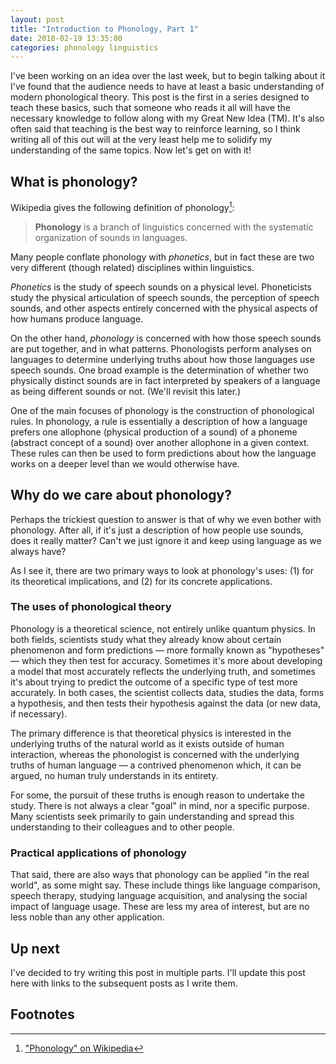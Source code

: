 ```yaml
---
layout: post
title: "Introduction to Phonology, Part 1"
date: 2018-02-19 13:35:00
categories: phonology linguistics
---
```


I've been working on an idea over the last week, but to begin talking about it I've found that the audience needs to
have at least a basic understanding of modern phonological theory. This post is the first in a series designed to teach
these basics, such that someone who reads it all will have the necessary knowledge to follow along with my Great New
Idea (TM). It's also often said that teaching is the best way to reinforce learning, so I think writing all of this out
will at the very least help me to solidify my understanding of the same topics. Now let's get on with it!

## What is phonology?

Wikipedia gives the following definition of phonology[^1]:

> **Phonology** is a branch of linguistics concerned with the systematic organization of sounds in languages.

Many people conflate phonology with *phonetics*, but in fact these are two very different (though related) disciplines
within linguistics.

*Phonetics* is the study of speech sounds on a physical level. Phoneticists study the physical articulation of speech
sounds, the perception of speech sounds, and other aspects entirely concerned with the physical aspects of how humans
produce language.

On the other hand, *phonology* is concerned with how those speech sounds are put together, and in what patterns.
Phonologists perform analyses on languages to determine underlying truths about how those languages use speech sounds.
One broad example is the determination of whether two physically distinct sounds are in fact interpreted by speakers of
a language as being different sounds or not. (We'll revisit this later.)

One of the main focuses of phonology is the construction of phonological rules. In phonology, a rule is essentially a
description of how a language prefers one allophone (physical production of a sound) of a phoneme (abstract concept of
a sound) over another allophone in a given context. These rules can then be used to form predictions about how the
language works on a deeper level than we would otherwise have.

## Why do we care about phonology?

Perhaps the trickiest question to answer is that of why we even bother with phonology. After all, if it's just a
description of how people use sounds, does it really matter? Can't we just ignore it and keep using language as we
always have?

As I see it, there are two primary ways to look at phonology's uses: (1) for its theoretical implications, and (2) for
its concrete applications.

### The uses of phonological theory

Phonology is a theoretical science, not entirely unlike quantum physics. In both fields, scientists study what they
already know about certain phenomenon and form predictions — more formally known as "hypotheses" — which they then test
for accuracy. Sometimes it's more about developing a model that most accurately reflects the underlying truth, and
sometimes it's about trying to predict the outcome of a specific type of test more accurately. In both cases, the
scientist collects data, studies the data, forms a hypothesis, and then tests their hypothesis against the data (or new
data, if necessary).

The primary difference is that theoretical physics is interested in the underlying truths of the natural world as it
exists outside of human interaction, whereas the phonologist is concerned with the underlying truths of human language
— a contrived phenomenon which, it can be argued, no human truly understands in its entirety.

For some, the pursuit of these truths is enough reason to undertake the study. There is not always a clear "goal" in
mind, nor a specific purpose. Many scientists seek primarily to gain understanding and spread this understanding to
their colleagues and to other people.

### Practical applications of phonology

That said, there are also ways that phonology can be applied "in the real world", as some might say. These include
things like language comparison, speech therapy, studying language acquisition, and analysing the social impact of
language usage. These are less my area of interest, but are no less noble than any other application.

## Up next

I've decided to try writing this post in multiple parts. I'll update this post here with links to the subsequent posts
as I write them.

## Footnotes

[^1]: ["Phonology" on Wikipedia](https://en.wikipedia.org/wiki/Phonology)
